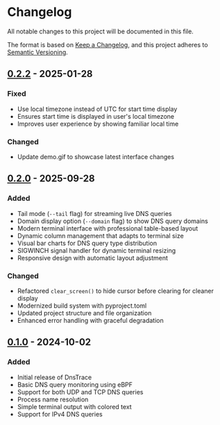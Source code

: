 # Changelog

All notable changes to this project will be documented in this file.

The format is based on [Keep a Changelog](https://keepachangelog.com/en/1.0.0/), and
this project adheres to [Semantic Versioning](https://semver.org/spec/v2.0.0.html).

## [0.2.2] - 2025-01-28

### Fixed

- Use local timezone instead of UTC for start time display
- Ensures start time is displayed in user's local timezone
- Improves user experience by showing familiar local time

### Changed

- Update demo.gif to showcase latest interface changes

## [0.2.0] - 2025-09-28

### Added

- Tail mode (`--tail` flag) for streaming live DNS queries
- Domain display option (`--domain` flag) to show DNS query domains
- Modern terminal interface with professional table-based layout
- Dynamic column management that adapts to terminal size
- Visual bar charts for DNS query type distribution
- SIGWINCH signal handler for dynamic terminal resizing
- Responsive design with automatic layout adjustment

### Changed

- Refactored `clear_screen()` to hide cursor before clearing for cleaner display
- Modernized build system with pyproject.toml
- Updated project structure and file organization
- Enhanced error handling with graceful degradation

## [0.1.0] - 2024-10-02

### Added

- Initial release of DnsTrace
- Basic DNS query monitoring using eBPF
- Support for both UDP and TCP DNS queries
- Process name resolution
- Simple terminal output with colored text
- Support for IPv4 DNS queries

[0.2.2]: https://github.com/furkanonder/dnstrace/releases/tag/v0.2.2
[0.2.0]: https://github.com/furkanonder/dnstrace/releases/tag/v0.2.0
[0.1.0]: https://github.com/furkanonder/dnstrace/releases/tag/0.1.0
